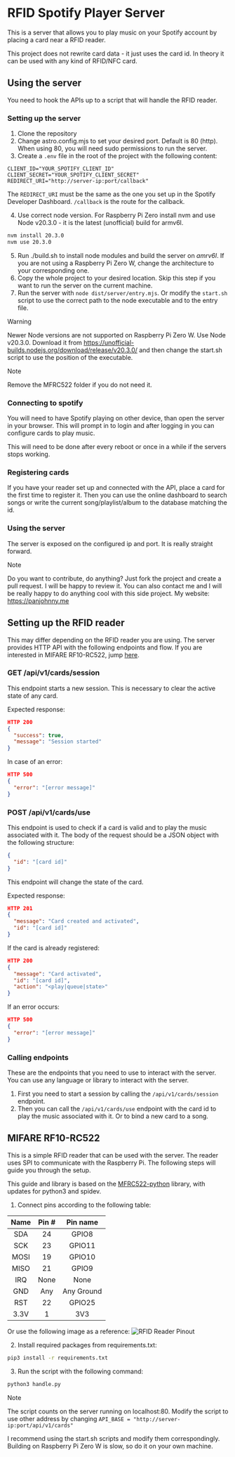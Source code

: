 # RFID Spotify Player Server

This is a server that allows you to play music on your Spotify account by placing a card near a RFID reader.

This project does not rewrite card data - it just uses the card id. In theory it can be used with any kind of RFID/NFC card.
## Using the server

You need to hook the APIs up to a script that will handle the RFID reader.

### Setting up the server

1. Clone the repository
2. Change astro.config.mjs to set your desired port. Default is 80 (http). When using 80, you will need sudo permissions
   to run the server.
3. Create a `.env` file in the root of the project with the following content:

```env
CLIENT_ID="YOUR_SPOTIFY_CLIENT_ID"
CLIENT_SECRET="YOUR_SPOTIFY_CLIENT_SECRET"
REDIRECT_URI="http://server-ip:port/callback"
```

The `REDIRECT_URI` must be the same as the one you set up in the Spotify Developer Dashboard. `/callback` is the route
for the callback.

4. Use correct node version. For Raspberry Pi Zero install nvm and use Node v20.3.0 - it is the latest (unofficial)
   build for armv6l.

```bash
nvm install 20.3.0
nvm use 20.3.0
```

5. Run ./build.sh to install node modules and build the server on *amrv6l*. If you are not using a Raspberry Pi Zero W,
   change the architecture to your corresponding one.
6. Copy the whole project to your desired location. Skip this step if you want to run the server on the current machine.
7. Run the server with `node dist/server/entry.mjs`. Or modify the `start.sh` script to use the correct path to the node
   executable and to the entry file.

> [!WARNING]
> Newer Node versions are not supported on Raspberry Pi Zero W. Use Node v20.3.0. Download it
> from https://unofficial-builds.nodejs.org/download/release/v20.3.0/ and then change the start.sh script to use the
> position of the executable.

> [!NOTE]
> Remove the MFRC522 folder if you do not need it.

### Connecting to spotify
You will need to have Spotify playing on other device, than open the server in your browser. This will prompt in to login and after logging in you can configure cards to play music.

This will need to be done after every reboot or once in a while if the servers stops working.

### Registering cards
If you have your reader set up and connected with the API, place a card for the first time to register it. Then you can use the online dashboard to search songs or write the current song/playlist/album to the database matching the id.

### Using the server
The server is exposed on the configured ip and port. It is really straight forward.

> [!NOTE]
> Do you want to contribute, do anything? Just fork the project and create a pull request. I will be happy to review it. You can also contact me and I will be really happy to do anything cool with this side project.
> My website: https://panjohnny.me

## Setting up the RFID reader

This may differ depending on the RFID reader you are using. The server provides HTTP API with the following endpoints
and flow. If you are interested in MIFARE RF10-RC522, jump [here](#mifare-rf10-rc522).

### GET /api/v1/cards/session

This endpoint starts a new session. This is necessary to clear the active state of any card.

Expected response:

```json
HTTP 200
{
  "success": true,
  "message": "Session started"
}
```

In case of an error:

```json
HTTP 500
{
  "error": "[error message]"
}
```

### POST /api/v1/cards/use

This endpoint is used to check if a card is valid and to play the music associated with it. The body of the request
should be a JSON object with the following structure:

```json
{
  "id": "[card id]"
}
```

This endpoint will change the state of the card.

Expected response:

```json
HTTP 201
{
  "message": "Card created and activated",
  "id": "[card id]"
}
```

If the card is already registered:

```json
HTTP 200
{
  "message": "Card activated",
  "id": "[card id]",
  "action": "<play|queue|state>"
}
```

If an error occurs:

```json
HTTP 500
{
  "error": "[error message]"
}
```

### Calling endpoints

These are the endpoints that you need to use to interact with the server. You can use any language or library to
interact with the server.

1. First you need to start a session by calling the `/api/v1/cards/session` endpoint.
2. Then you can call the `/api/v1/cards/use` endpoint with the card id to play the music associated with it. Or to bind
   a new card to a song.

## MIFARE RF10-RC522

This is a simple RFID reader that can be used with the server. The reader uses SPI to communicate with the Raspberry Pi.
The following steps will guide you through the setup.

This guide and library is based on the [MFRC522-python](https://github.com/mxgxw/MFRC522-python) library, with updates
for python3 and spidev.

1. Connect pins according to the following table:

| Name | Pin # |  Pin name  |
|:----:|:-----:|:----------:|
| SDA  |  24   |   GPIO8    |
| SCK  |  23   |   GPIO11   |
| MOSI |  19   |   GPIO10   |
| MISO |  21   |   GPIO9    |
| IRQ  | None  |    None    |
| GND  |  Any  | Any Ground |
| RST  |  22   |   GPIO25   |
| 3.3V |   1   |    3V3     |

Or use the following image as a reference:
![RFID Reader Pinout](http://i.imgur.com/y7Fnvhq.png)

2. Install required packages from requirements.txt:

```bash
pip3 install -r requirements.txt
```

3. Run the script with the following command:

```bash
python3 handle.py
```

> [!NOTE]
> The script counts on the server running on localhost:80. Modify the script to use other address by changing `API_BASE = "http://server-ip:port/api/v1/cards"`


I recommend using the start.sh scripts and modify them correspondingly. Building on Raspberry Pi Zero W is slow, so do it on your own machine.
